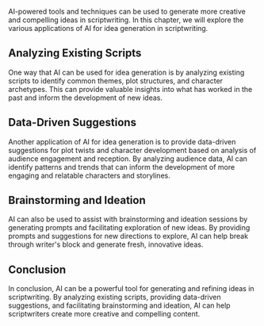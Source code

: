 

AI-powered tools and techniques can be used to generate more creative and compelling ideas in scriptwriting. In this chapter, we will explore the various applications of AI for idea generation in scriptwriting.

Analyzing Existing Scripts
--------------------------

One way that AI can be used for idea generation is by analyzing existing scripts to identify common themes, plot structures, and character archetypes. This can provide valuable insights into what has worked in the past and inform the development of new ideas.

Data-Driven Suggestions
-----------------------

Another application of AI for idea generation is to provide data-driven suggestions for plot twists and character development based on analysis of audience engagement and reception. By analyzing audience data, AI can identify patterns and trends that can inform the development of more engaging and relatable characters and storylines.

Brainstorming and Ideation
--------------------------

AI can also be used to assist with brainstorming and ideation sessions by generating prompts and facilitating exploration of new ideas. By providing prompts and suggestions for new directions to explore, AI can help break through writer's block and generate fresh, innovative ideas.

Conclusion
----------

In conclusion, AI can be a powerful tool for generating and refining ideas in scriptwriting. By analyzing existing scripts, providing data-driven suggestions, and facilitating brainstorming and ideation, AI can help scriptwriters create more creative and compelling content.
